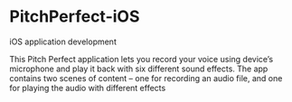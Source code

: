 # PitchPerfect-iOS
iOS application development

This Pitch Perfect application lets you record your voice using device’s microphone and play it back with six different sound effects. The app contains two scenes of content – one for recording an audio file, and one for playing the audio with different effects


